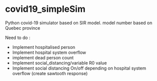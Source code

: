 # covid19_simpleSim
Python covid-19 simulator based on SIR model. model number based on Quebec province


Need to do :
* Implement hospitalised person
* Implement hospital system overflow
* implement dead person count
* Implement social_distancing/variable R0 value
* Implement social distancing On/off depending on hospital system overflow (create sawtooth response)
